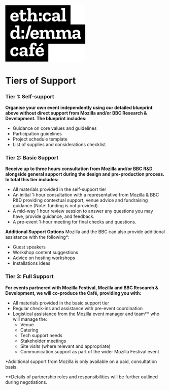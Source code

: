 <img src="/assets/EDC-logo-flat.png" alt="The Ethical Dilemma Cafe header logo" width="50%" height="auto">

# Tiers of Support 

### Tier 1: Self-support
**Organise your own event independently using our detailed blueprint above without direct support from Mozilla and/or BBC Research & Development. The blueprint includes:**
* Guidance on core values and guidelines
* Participation guidelines
* Project schedule template
* List of supplies and considerations checklist

### Tier 2: Basic Support
**Receive up to three hours consultation from Mozilla and/or BBC R&D alongside general support during the design and pre-production process. In total this tier includes:**
* All materials provided in the self-support tier
* An initial 1-hour consultation with a representative from Mozilla & BBC R&D providing  contextual support, venue advice and fundraising guidance (Note: funding is not provided).
* A mid-way 1 hour review session to answer any questions you may have, provide guidance, and feedback.
* A pre-event 1-hour meeting for final checks and questions. 

**Additional Support Options**
Mozilla and the BBC can also provide additional assistance with the following*:
* Guest speakers
* Workshop content suggestions
* Advice on hosting workshops
* Installations ideas

### Tier 3: Full Support
**For events partnered with Mozilla Festival, Mozilla and BBC Research & Development, we will co-produce the Café, providing you with:**

* All materials provided in the basic support tier
* Regular check-ins and assistance with pre-event coordination
* Logistical assistance from the Mozilla event manager and team** who will manage the:
  * Venue
  * Catering
  * Tech support needs
  * Stakeholder meetings
  * Site visits (where relevant and appropriate)
  * Communication support as part of the wider Mozilla Festival event

*Additional support from Mozilla is only available on a paid, consultation basis.

**Details of partnership roles and responsibilities will be further outlined during negotiations.
